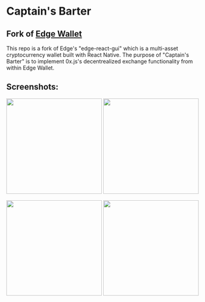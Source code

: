 # Captain's Barter
## Fork of [Edge Wallet](https://github.com/EdgeApp/edge-react-gui)

This repo is a fork of Edge's "edge-react-gui" which is a multi-asset cryptocurrency wallet built with React Native. The purpose of "Captain's Barter" is to implement 0x.js's decentrealized exchange functionality from within Edge Wallet.

## Screenshots:
<img src="https://imgur.com/6y6NvOJ.png" width="250" /> <img src="https://imgur.com/79Ox3wC.png" width="250" />

<img src="https://imgur.com/nbixqZP.png" width="250" /> <img src="https://imgur.com/bIHvUYt.png" width="250" />

